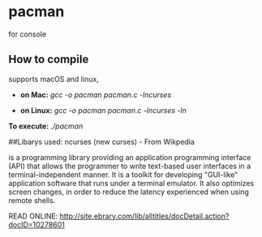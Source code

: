 # pacman 
for console
## How to compile
supports macOS and linux,

* **on Mac:**
  *gcc -o pacman pacman.c -lncurses*

* **on Linux:**
  *gcc -o pacman pacman.c -lncurses -ln*

**To execute:**
*./pacman* 

##Libarys used:
ncurses (new curses) - From Wikpedia

is a programming library providing an application programming
interface (API) that allows the programmer to write text-based user interfaces
in a terminal-independent manner.
It is a toolkit for developing "GUI-like" application software
that runs under a terminal emulator.
It also optimizes screen changes, in order to reduce the latency experienced
when using remote shells.

READ ONLINE: http://site.ebrary.com/lib/alltitles/docDetail.action?docID=10278601
